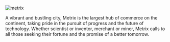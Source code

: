 ![metrix](https://media.githubusercontent.com/media/nathaneastwood/fablore/main/src/world-of-rathe/metrix/media/metrix.webp)

A vibrant and bustling city, Metrix is the largest hub of commerce on the continent, taking pride in the pursuit of progress and the future of technology. Whether scientist or inventor, merchant or miner, Metrix calls to all those seeking their fortune and the promise of a better tomorrow.
